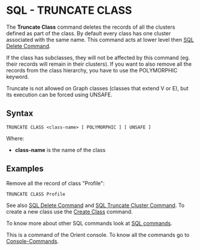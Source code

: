 # SQL - TRUNCATE CLASS

The **Truncate Class** command deletes the records of all the clusters defined as part of the class. By default every class has one cluster associated with the same name. This command acts at lower level then [SQL Delete Command](SQL-Delete.md).

If the class has subclasses, they will not be affected by this command (eg. their records will remain in their clusters). If you want to also remove all the records from the class hierarchy, you have to use the POLYMORPHIC keyword.

Truncate is not allowed on Graph classes (classes that extend V or E), but its execution can be forced using UNSAFE.

## Syntax

```
TRUNCATE CLASS <class-name> [ POLYMORPHIC ] [ UNSAFE ] 
```

Where:
- **class-name** is the name of the class

## Examples

Remove all the record of class "Profile":
```java
TRUNCATE CLASS Profile
```

See also [SQL Delete Command](SQL-Delete.md) and [SQL Truncate Cluster Command](SQL-Truncate-Cluster.md). To create a new class use the [Create Class](SQL-Create-Class.md) command.

To know more about other SQL commands look at [SQL commands](SQL.md).

This is a command of the Orient console. To know all the commands go to [Console-Commands](Console-Commands.md).
